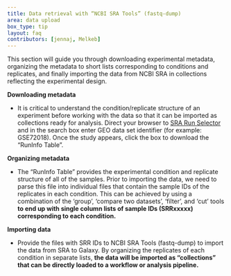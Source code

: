 ```yaml
---
title: Data retrieval with “NCBI SRA Tools” (fastq-dump)
area: data upload
box_type: tip
layout: faq
contributors: [jennaj, Melkeb]
---
```


This section will guide you through downloading experimental metadata, organizing the metadata to short lists corresponding to conditions and replicates, and finally importing the data from NCBI SRA in collections reflecting the experimental design.

**Downloading metadata**

- It is critical to understand the condition/replicate structure of an experiment before working with the data so that it can be imported as collections ready for analysis. Direct your browser to [SRA Run Selector](https://www.ncbi.nlm.nih.gov/Traces/study/) and in the search box enter GEO data set identifier (for example: GSE72018). Once the study appears, click the box to download the “RunInfo Table”.

**Organizing metadata**

- The “RunInfo Table” provides the experimental condition and replicate structure of all of the samples. Prior to importing the data, we need to parse this file into individual files that contain the sample IDs of the replicates in each condition. This can be achieved by using a combination of the ‘group’, ‘compare two datasets’, ‘filter’, and ‘cut’ tools **to end up with single column lists of sample IDs (SRRxxxxx) corresponding to each condition.**

**Importing data**

- Provide the files with SRR IDs to NCBI SRA Tools (fastq-dump) to import the data from SRA to Galaxy. By organizing the replicates of each condition in separate lists, **the data will be imported as “collections” that can be directly loaded to a workflow or analysis pipeline.**
